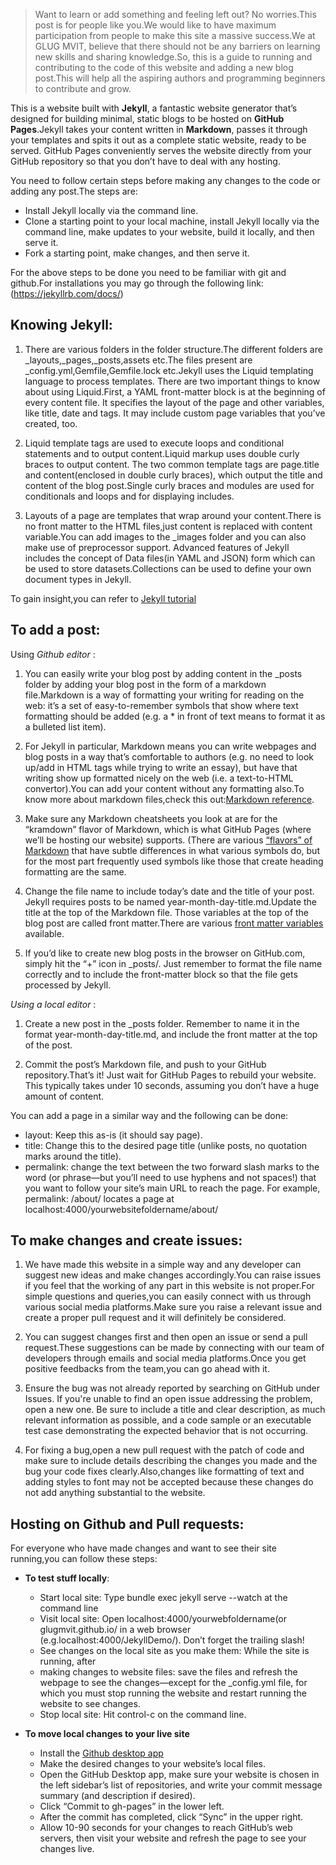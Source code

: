 >Want to learn or add something and feeling left out? No worries.This post is for people like you.We would like to have maximum participation from people to make this site a massive success.We at GLUG MVIT, believe that there should not be any barriers on learning new skills and sharing knowledge.So, this is a guide to running and contributing to the code of this website and adding a new blog post.This will help all the aspiring authors and programming beginners to contribute and grow.

This is a website built with **Jekyll**, a fantastic website generator that’s designed for building minimal, static blogs to be hosted on **GitHub Pages**.Jekyll takes your content written in **Markdown**, passes it through your templates and spits it out as a complete static website, ready to be served. GitHub Pages conveniently serves the website directly from your GitHub repository so that you don’t have to deal with any hosting.
 
You need to follow certain steps before making any changes to the code or adding any post.The steps are:
   - Install Jekyll locally via the command line.
   - Clone a starting point to your local machine, install Jekyll locally via the command line, make updates to your website, build it locally, and then serve it.
   - Fork a starting point, make changes, and then serve it.

   For the above steps to be done you need to be familiar with git and github.For installations you may go through the following link:(https://jekyllrb.com/docs/)

## Knowing Jekyll:

 1. There are various folders in the folder structure.The different folders are _layouts,_pages,_posts,assets etc.The files present are _config.yml,Gemfile,Gemfile.lock etc.Jekyll uses the Liquid templating language to process templates. There are two important things to know about using Liquid.First, a YAML front-matter block is at the beginning of every content file. It specifies the layout of the page and other variables, like title, date and tags. It may include custom page variables that you’ve created, too.
 
 2. Liquid template tags are used to execute loops and conditional statements and to output content.Liquid markup uses double curly braces to output content. The two common template tags are page.title and content(enclosed in double curly braces), which output the title and content of the blog post.Single curly braces and modules are used for conditionals and loops and for displaying includes.

 3. Layouts of a page are templates that wrap around your content.There is no front matter to the HTML files,just content is replaced with content variable.You can add images to the _images folder and you can also make use of preprocessor support. Advanced features of Jekyll includes the concept of Data files(in YAML and JSON) form which can be used to store datasets.Collections can be used to define your own document types in Jekyll.

 To gain insight,you can refer to [Jekyll tutorial](https://jekyllrb.com/docs/step-by-step/01-setup/) 


## To add a post:

Using _Github editor_ :
 
 1. You can easily write your blog post by adding content in the _posts folder by adding   your blog post in the form of a markdown file.Markdown is a way of formatting your writing for reading on the web: it’s a set of easy-to-remember symbols that show where text formatting should be added (e.g. a * in front of text means to format it as a bulleted list item).

 2. For Jekyll in particular, Markdown means you can write webpages and blog posts in a way that’s comfortable to authors (e.g. no need to look up/add in HTML tags while trying to write an essay), but have that writing show up formatted nicely on the web (i.e. a text-to-HTML convertor).You can add your content without any formatting also.To know more about markdown files,check this out:[Markdown reference](http://kramdown.gettalong.org/quickref.html).
 
 3. Make sure any Markdown cheatsheets you look at are for the “kramdown” flavor of Markdown, which is what GitHub Pages (where we’ll be hosting our website) supports. (There are various [“flavors” of Markdown](https://github.com/jgm/CommonMark/wiki/Markdown-Flavors) that have subtle differences in what various symbols do, but for the most part frequently used symbols like those that create heading formatting are the same.

 4. Change the file name to include today’s date and the title of your post. Jekyll requires posts to be named year-month-day-title.md.Update the title at the top of the Markdown file. Those variables at the top of the blog post are called front matter.There are various [front matter variables](http://jekyllrb.com/docs/frontmatter/) available.

 5. If you’d like to create new blog posts in the browser on GitHub.com, simply hit the “+” icon in _posts/. Just remember to format the file name correctly and to include the front-matter block so that the file gets processed by Jekyll. 

 _Using a local editor_ :

 1. Create a new post in the _posts folder. Remember to name it in the format year-month-day-title.md, and include the front matter at the top of the post.

 2. Commit the post’s Markdown file, and push to your GitHub repository.That’s it! Just wait for GitHub Pages to rebuild your website. This typically takes under 10 seconds, assuming you don’t have a huge amount of content.

 You can add a page in a similar way and the following can be done:
  
   * layout: Keep this as-is (it should say page).
   * title: Change this to the desired page title (unlike posts, no quotation marks around the title).
   * permalink: change the text between the two forward slash marks to the word (or phrase—but you’ll need to use hyphens and not spaces!) that you want to follow your site’s main URL to reach the page. For example, permalink: /about/ locates a page at localhost:4000/yourwebsitefoldername/about/

## To make changes and create issues:

1. We have made this website in a simple way and any developer can suggest new ideas and make changes accordingly.You can raise issues if you feel that the working of any part in this website is not proper.For simple questions and queries,you can easily connect with us through various social media platforms.Make sure you raise a relevant issue and create a proper pull request and it will definitely be considered.

2. You can suggest changes first and then open an issue or send a pull request.These suggestions can be made by connecting with our team of developers through emails and social media platforms.Once you get positive feedbacks from the team,you can go ahead with it. 

3. Ensure the bug was not already reported by searching on GitHub under Issues.
If you're unable to find an open issue addressing the problem, open a new one. Be sure to include a title and clear description, as much relevant information as possible, and a code sample or an executable test case demonstrating the expected behavior that is not occurring.

4. For fixing a bug,open a new pull request with  the patch of code and make sure to include details describing the changes you made and the bug your code fixes clearly.Also,changes like formatting of text and adding styles to font may not be accepted because these changes do not add anything substantial to the website.  



## Hosting on Github and Pull requests:

For everyone who have made changes and want to see their site running,you can follow these steps:
 
  - **To test stuff locally**:

     
     * Start local site: Type bundle exec jekyll serve --watch at the command line
     * Visit local site: Open localhost:4000/yourwebfoldername(or glugmvit.github.io/ in a web browser (e.g.localhost:4000/JekyllDemo/). Don’t forget the trailing slash!
     * See changes on the local site as you make them: While the site is running, after  
     * making changes to website files: save the files and refresh the webpage to see the    changes—except for the _config.yml file, for which you must stop running the          website and restart running the website to see changes.
     * Stop local site: Hit control-c on the command line.
  
  - **To move local changes to your live site**
     * Install the [Github desktop app](https://help.github.com/en/desktop/getting-started-with-github-desktop/installing-github-desktop)
     * Make the desired changes to your website’s local files.
     * Open the GitHub Desktop app, make sure your website is chosen in the left sidebar’s   list of repositories, and write your commit message summary (and description if       desired).
     * Click “Commit to gh-pages” in the lower left.
     * After the commit has completed, click “Sync” in the upper right.
     * Allow 10-90 seconds for your changes to reach GitHub’s web servers, then visit your   website and refresh the page to see your changes live.
